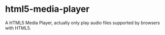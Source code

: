 html5-media-player
==================

A HTML5 Media Player, actually only play audio files supported by browsers with HTML5.
